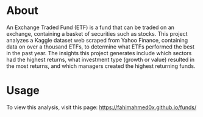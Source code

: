 # About

An Exchange Traded Fund (ETF) is a fund that can be traded on an exchange, containing a basket of securities such as stocks.
This project analyzes a Kaggle dataset web scraped from Yahoo Finance, containing data on over a thousand ETFs, to determine what ETFs performed the best in the past year.
The insights this project generates include which sectors had the highest returns, what investment type (growth or value) resulted in the most returns, and which managers created the highest returning funds.

# Usage
To view this analysis, visit this page: https://fahimahmed0x.github.io/funds/
